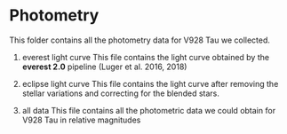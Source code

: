 # Photometry
This folder contains all the photometry data for V928 Tau we collected.

1) everest light curve
This file contains the light curve obtained by the <strong>everest 2.0</strong> pipeline (Luger et al. 2016, 2018)

2) eclipse light curve
This file contains the light curve after removing the stellar variations and correcting for the blended stars.

3) all data
This file contains all the photometric data we could obtain for V928 Tau in relative magnitudes
